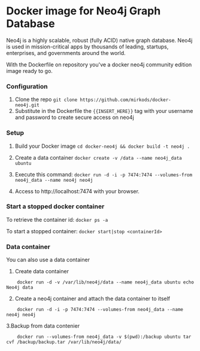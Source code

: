 Docker image for Neo4j Graph Database
=====

Neo4j is a highly scalable, robust (fully ACID) native graph database. Neo4j is used in mission-critical apps by thousands of leading, startups, enterprises, and governments around the world.

With the Dockerfile on repository you've a docker neo4j community edition image ready to go.

### Configuration
1. Clone the repo `git clone https://github.com/mirkods/docker-neo4j.git`
2. Substitute in the Dockerfile the `{{INSERT_HERE}}` tag with your username and password to create secure access on neo4j

### Setup
1. Build your Docker image
	`cd docker-neo4j && docker build -t neo4j .`

2. Create a data container
	`docker create -v /data --name neo4j_data ubuntu`

3. Execute this command:
	`docker run -d -i -p 7474:7474 --volumes-from neo4j_data --name neo4j neo4j`

4. Access to http://localhost:7474 with your browser.

### Start a stopped docker container
To retrieve the container id:
	`docker ps -a`

To start a stopped container:
	`docker start|stop <containerId>`

### Data container
You can also use a data container 

1. Create  data container
```
	docker run -d -v /var/lib/neo4j/data --name neo4j_data ubuntu echo Neo4j data
```

2. Create a neo4j container and attach the data container to itself
```
	docker run -d -i -p 7474:7474 --volumes-from neo4j_data --name neo4j neo4j
```

3.Backup from data contenier
```
	docker run --volumes-from neo4j_data -v $(pwd):/backup ubuntu tar cvf /backup/backup.tar /var/lib/neo4j/data/
```
